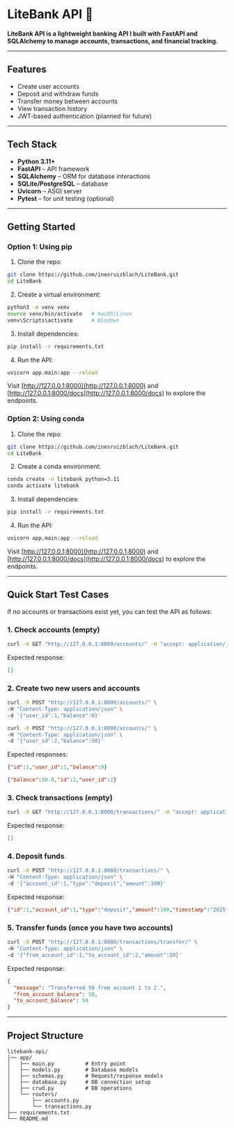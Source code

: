 # LiteBank API 🏦

**LiteBank API is a lightweight banking API I built with FastAPI and SQLAlchemy to manage accounts, transactions, and financial tracking.**

---

## Features

* Create user accounts
* Deposit and withdraw funds
* Transfer money between accounts
* View transaction history
* JWT-based authentication (planned for future)

---

## Tech Stack

* **Python 3.11+**
* **FastAPI** – API framework
* **SQLAlchemy** – ORM for database interactions
* **SQLite/PostgreSQL** – database
* **Uvicorn** – ASGI server
* **Pytest** – for unit testing (optional)

---

## Getting Started

### Option 1: Using pip

1. Clone the repo:

```bash
git clone https://github.com/inesruizblach/LiteBank.git
cd LiteBank
```

2. Create a virtual environment:

```bash
python3 -m venv venv
source venv/bin/activate   # macOS/Linux
venv\Scripts\activate      # Windows
```

3. Install dependencies:

```bash
pip install -r requirements.txt
```

4. Run the API:

```bash
uvicorn app.main:app --reload
```

Visit [http://127.0.0.1:8000](http://127.0.0.1:8000) and [http://127.0.0.1:8000/docs](http://127.0.0.1:8000/docs) to explore the endpoints.

### Option 2: Using conda

1. Clone the repo:

```bash
git clone https://github.com/inesruizblach/LiteBank.git
cd LiteBank
```

2. Create a conda environment:

```bash
conda create -n litebank python=3.11
conda activate litebank
```

3. Install dependencies:

```bash
pip install -r requirements.txt
```

4. Run the API:

```bash
uvicorn app.main:app --reload
```

Visit [http://127.0.0.1:8000](http://127.0.0.1:8000) and [http://127.0.0.1:8000/docs](http://127.0.0.1:8000/docs) to explore the endpoints.

---

## Quick Start Test Cases

If no accounts or transactions exist yet, you can test the API as follows:

### 1. Check accounts (empty)

```bash
curl -X GET "http://127.0.0.1:8000/accounts/" -H "accept: application/json"
```

Expected response:

```json
[]
```

### 2. Create two new users and accounts

```bash
curl -X POST "http://127.0.0.1:8000/accounts/" \
-H "Content-Type: application/json" \
-d '{"user_id":1,"balance":0}'
```

```bash
curl -X POST "http://127.0.0.1:8000/accounts/" \
-H "Content-Type: application/json" \
-d '{"user_id":2,"balance":50}'
```

Expected responses:

```json
{"id":1,"user_id":1,"balance":0}
```

```json
{"balance":50.0,"id":2,"user_id":2}
```

### 3. Check transactions (empty)

```bash
curl -X GET "http://127.0.0.1:8000/transactions/" -H "accept: application/json"
```

Expected response:

```json
[]
```

### 4. Deposit funds

```bash
curl -X POST "http://127.0.0.1:8000/transactions/" \
-H "Content-Type: application/json" \
-d '{"account_id":1,"type":"deposit","amount":100}'
```

Expected response:

```json
{"id":1,"account_id":1,"type":"deposit","amount":100,"timestamp":"2025-09-12T00:00:00"}
```

### 5. Transfer funds (once you have two accounts)

```bash
curl -X POST "http://127.0.0.1:8000/transactions/transfer/" \
-H "Content-Type: application/json" \
-d '{"from_account_id":1,"to_account_id":2,"amount":50}'
```

Expected response:

```json
{
  "message": "Transferred 50 from account 1 to 2.",
  "from_account_balance": 50,
  "to_account_balance": 50
}
```

---

## Project Structure

```
litebank-api/
│── app/
│   ├── main.py          # Entry point
│   ├── models.py        # Database models
│   ├── schemas.py       # Request/response models
│   ├── database.py      # DB connection setup
│   ├── crud.py          # DB operations
│   └── routers/
│       ├── accounts.py
│       └── transactions.py
├── requirements.txt
└── README.md
```
